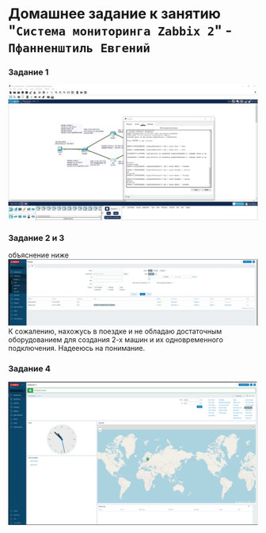 # Домашнее задание к занятию "`Система мониторинга Zabbix 2`" - `Пфанненштиль Евгений`


### Задание 1
![alt text](https://github.com/Shtil71/pfannenes-8-03-hw/blob/main/photo_2024-09-24_17-27-28.jpg)
### Задание 2 и 3
объяснение ниже
![alt text](https://github.com/Shtil71/pfannenes-8-03-hw/blob/main/2.jpg)
К сожалению, нахожусь в поездке и не обладаю достаточным оборудованием для создания 2-х машин и их одновременного подключения. Надееюсь на понимание.
### Задание 4
![alt text](https://github.com/Shtil71/pfannenes-8-03-hw/blob/main/3.jpg)

